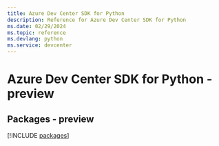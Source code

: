 ```yaml
---
title: Azure Dev Center SDK for Python
description: Reference for Azure Dev Center SDK for Python
ms.date: 02/29/2024
ms.topic: reference
ms.devlang: python
ms.service: devcenter
---
```

# Azure Dev Center SDK for Python - preview
## Packages - preview
[!INCLUDE [packages](dev-center-index.md)]